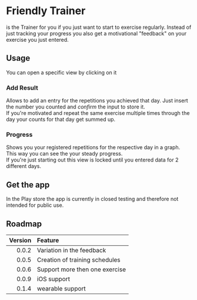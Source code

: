 # Friendly Trainer
is the Trainer for you if you just want to start to exercise regularly.
Instead of just tracking your progress you also get a motivational
"feedback" on your exercise you just entered.

## Usage
You can open a specific view by clicking on it

### Add Result
Allows to add an entry for the repetitions you achieved that day. Just insert the number you
counted and _confirm_ the input to store it.  
If you're motivated and repeat the same exercise multiple times through the day your counts for
that day get summed up.

### Progress
Shows you your registered repetitions for the respective day in a graph.
This way you can see the your steady progress.  
If you're just starting out this view is locked until you entered data for 2 different days.

## Get the app
In the Play store the app is currently in closed testing and therefore not intended for public use.

## Roadmap
| Version | Feature |
| ---: | :--- |
| 0.0.2 | Variation in the feedback |
| 0.0.5 | Creation of training schedules |
| 0.0.6 | Support more then one exercise |
| 0.0.9 | iOS support |
| 0.1.4 | wearable support |
